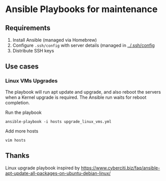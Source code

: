 # Ansible Playbooks for maintenance

## Requirements

1. Install Ansible (managed via Homebrew)
2. Configure `.ssh/config` with server details (managed in [../.ssh/config](../.ssh/config)
3. Distribute SSH keys

## Use cases

### Linux VMs Upgrades

The playbook will run apt update and upgrade, and also reboot the servers when a Kernel upgrade is required. The Ansible run waits for reboot completion.

Run the playbook

```
ansible-playbook -i hosts upgrade_linux_vms.yml
```

Add more hosts

```
vim hosts
```


## Thanks

Linux upgrade playbook inspired by https://www.cyberciti.biz/faq/ansible-apt-update-all-packages-on-ubuntu-debian-linux/ 
